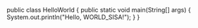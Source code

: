 public class HelloWorld {
    public static void main(String[] args) {
        System.out.println("Hello, WORLD_SISA!");
    }
}
